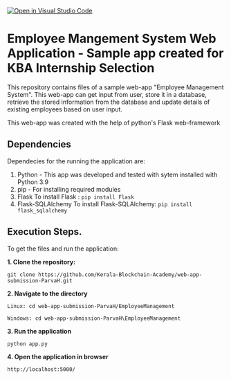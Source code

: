 [![Open in Visual Studio Code](https://classroom.github.com/assets/open-in-vscode-f059dc9a6f8d3a56e377f745f24479a46679e63a5d9fe6f495e02850cd0d8118.svg)](https://classroom.github.com/online_ide?assignment_repo_id=6344678&assignment_repo_type=AssignmentRepo)
# Employee Mangement System Web Application - Sample app created for KBA Internship Selection
This repository contains files of a sample web-app "Employee Management System".
This web-app can get input from user, store it in a database, retrieve the stored information from the database and update details of existing employees based on user input.

This web-app was created with the help of python's Flask web-framework

## Dependencies
Dependecies for the running the application are:
1. Python - This app was developed and tested with sytem installed with Python 3.9
2. pip - For installing required modules
3. Flask
    To install Flask : `pip install Flask`
4. Flask-SQLAlchemy
    To install Flask-SQLAlchemy: `pip install flask_sqlalchemy`

## Execution Steps. ##

To get the files and run the application:

__1. Clone the repository:__

    git clone https://github.com/Kerala-Blockchain-Academy/web-app-submission-ParvaH.git
__2. Navigate to the directory__

    Linux: cd web-app-submission-ParvaH/EmployeeManagement

    Windows: cd web-app-submission-ParvaH\EmployeeManagement
__3. Run the application__

    python app.py

__4. Open the application in browser__

    http://localhost:5000/


